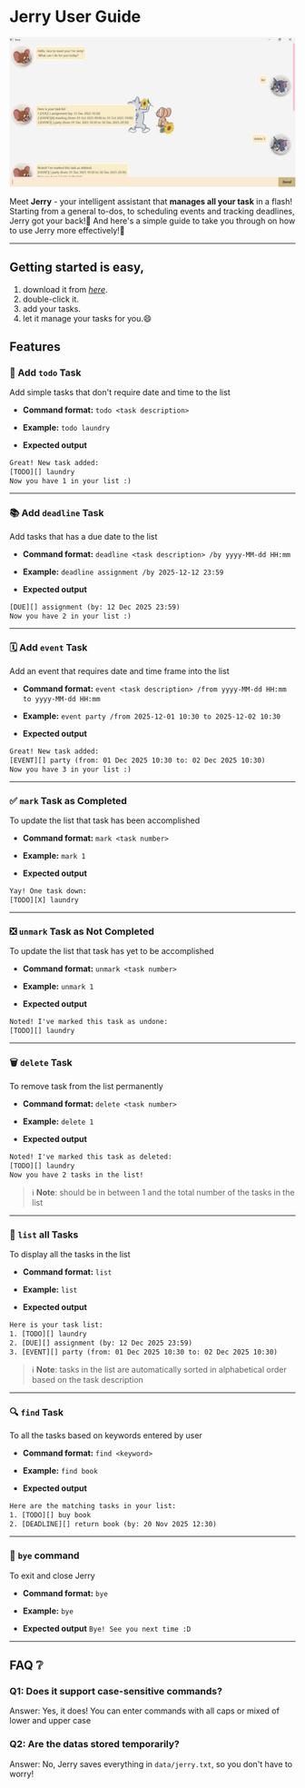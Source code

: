 # Jerry User Guide

![screenshot of the chatbot](Ui.png)

Meet **Jerry** - your intelligent assistant that **manages all your task** in a flash!
Starting from a general to-dos, to scheduling events and tracking deadlines, Jerry got your back!🫵
And here's a simple guide to take you through on how to use Jerry more effectively!🌟

---

## Getting started is easy,
1. download it from *[here](https://github.com/michellee15/ip/releases/tag/A-Jar)*.
2. double-click it.
3. add your tasks.
4. let it manage your tasks for you.😄

## Features

### 📃 Add `todo` Task
Add simple tasks that don't require date and time to the list

- **Command format:**
  `todo <task description>`

- **Example:**
  `todo laundry`

- **Expected output**
```
Great! New task added:
[TODO][] laundry
Now you have 1 in your list :)
```

---

###  📚 Add `deadline` Task
Add tasks that has a due date to the list

- **Command format:**
  `deadline <task description> /by yyyy-MM-dd HH:mm`

- **Example:**
  `deadline assignment /by 2025-12-12 23:59`

- **Expected output**
``` Great! New task added:
[DUE][] assignment (by: 12 Dec 2025 23:59)
Now you have 2 in your list :)
```

---

### 🗓 Add `event` Task
Add an event that requires date and time frame into the list

- **Command format:**
  `event <task description> /from yyyy-MM-dd HH:mm to yyyy-MM-dd HH:mm`

- **Example:**
  `event party /from 2025-12-01 10:30 to 2025-12-02 10:30`

- **Expected output**
```
Great! New task added:
[EVENT][] party (from: 01 Dec 2025 10:30 to: 02 Dec 2025 10:30)
Now you have 3 in your list :)
```

---

### ✅ `mark` Task as Completed
To update the list that task has been accomplished

- **Command format:**
  `mark <task number>`

- **Example:**
  `mark 1`

- **Expected output**
```
Yay! One task down:
[TODO][X] laundry 

```

---

### ❎ `unmark` Task as Not Completed
To update the list that task has yet to be accomplished

- **Command format:**
  `unmark <task number>`

- **Example:**
  `unmark 1`

- **Expected output**
```
Noted! I've marked this task as undone:
[TODO][] laundry 
```

---

### 🗑 `delete` Task
To remove task from the list permanently

- **Command format:**
  `delete <task number>`

- **Example:**
  `delete 1`

- **Expected output**
```
Noted! I've marked this task as deleted:
[TODO][] laundry 
Now you have 2 tasks in the list!
```

> ℹ️ **Note**: <task number> should be in between 1 and the total number of the tasks in the list

---

### 📑 `list` all Tasks
To display all the tasks in the list

- **Command format:**
  `list`

- **Example:**
  `list`

- **Expected output**

```
Here is your task list:
1. [TODO][] laundry
2. [DUE][] assignment (by: 12 Dec 2025 23:59)
3. [EVENT][] party (from: 01 Dec 2025 10:30 to: 02 Dec 2025 10:30)
```
> ℹ️ **Note**: tasks in the list are automatically sorted in alphabetical order based on the task description

---

### 🔍 `find` Task
To all the tasks based on keywords entered by user

- **Command format:**
  `find <keyword>`

- **Example:**
  `find book`

- **Expected output**
```
Here are the matching tasks in your list:
1. [TODO][] buy book
2. [DEADLINE][] return book (by: 20 Nov 2025 12:30)
```

---

### 👋 `bye` command
To exit and close Jerry

- **Command format:**
  `bye`

- **Example:**
  `bye`

- **Expected output**
  `Bye! See you next time :D`

---

## FAQ ❔

### Q1: Does it support case-sensitive commands?

Answer: Yes, it does! You can enter commands with all caps or mixed of lower and upper case

### Q2: Are the datas stored temporarily?

Answer: No, Jerry saves everything in `data/jerry.txt`, so you don't have to worry!